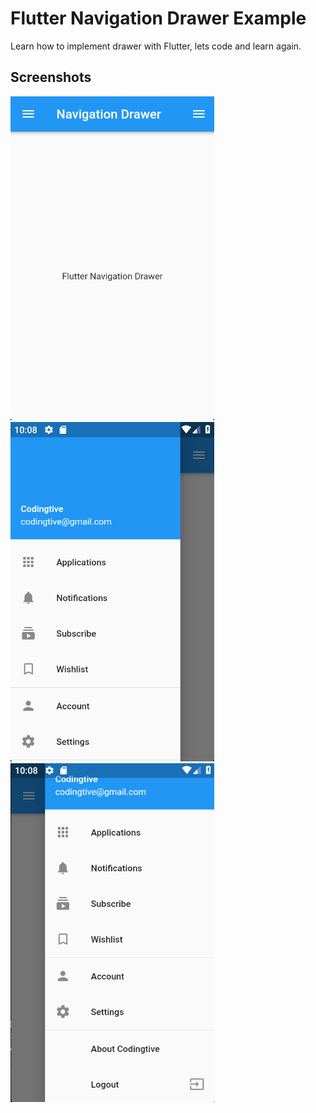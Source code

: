 # Flutter Navigation Drawer Example
Learn how to implement drawer with Flutter, lets code and learn again.

## Screenshots
![alt text](https://raw.githubusercontent.com/didik-maulana/flutter_nav_drawer/master/screenshots/1.png) ![alt text](https://raw.githubusercontent.com/didik-maulana/flutter_nav_drawer/master/screenshots/2.png) ![alt text](https://raw.githubusercontent.com/didik-maulana/flutter_nav_drawer/master/screenshots/3.png)
